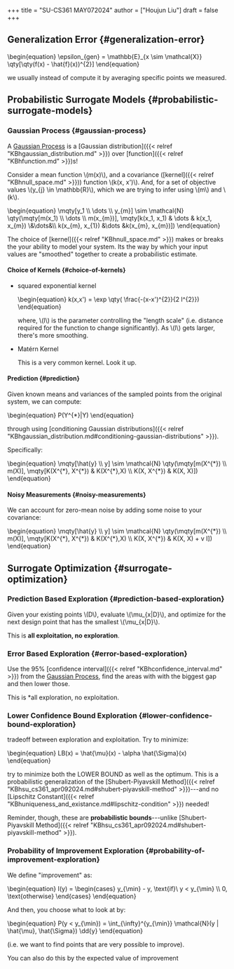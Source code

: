 +++
title = "SU-CS361 MAY072024"
author = ["Houjun Liu"]
draft = false
+++

## Generalization Error {#generalization-error}

\begin{equation}
\epsilon\_{gen} = \mathbb{E}\_{x \sim \mathcal{X}} \qty[\qty(f(x) - \hat{f}(x))^{2}]
\end{equation}

we usually instead of compute it by averaging specific points we measured.


## Probabilistic Surrogate Models {#probabilistic-surrogate-models}


### Gaussian Process {#gaussian-process}

A [Gaussian Process](#gaussian-process) is a [Gaussian distribution]({{< relref "KBhgaussian_distribution.md" >}}) over [function]({{< relref "KBhfunction.md" >}})s!

Consider a mean function \\(m(x)\\), and a covariance ([kernel]({{< relref "KBhnull_space.md" >}})) function \\(k(x, x')\\). And, for a set of objective values \\(y\_{j} \in \mathbb{R}\\), which we are trying to infer using \\(m\\) and \\(k\\).

\begin{equation}
\mqty[y\_1 \\\ \dots \\\ y\_{m}] \sim \mathcal{N} \qty(\mqty[m(x\_1) \\\ \dots \\\ m(x\_{m})], \mqty[k(x\_1, x\_1) & \dots & k(x\_1, x\_{m}) \\\&\dots&\\\ k(x\_{m}, x\_{1}) &\dots &k(x\_{m}, x\_{m})])
\end{equation}

The choice of [kernel]({{< relref "KBhnull_space.md" >}}) makes or breaks the your ability to model your system. Its the way by which your input values are "smoothed" together to create a probabilistic estimate.


#### Choice of Kernels {#choice-of-kernels}

<!--list-separator-->

-  squared exponential kernel

    \begin{equation}
    k(x,x') = \exp \qty( \frac{-(x-x')^{2}}{2 l^{2}})
    \end{equation}

    where, \\(l\\) is the parameter controlling the "length scale" (i.e. distance required for the function to change significantly). As \\(l\\) gets larger, there's more smoothing.

<!--list-separator-->

-  Matérn Kernel

    This is a very common kernel. Look it up.


#### Prediction {#prediction}

Given known means and variances of the sampled points from the original system, we can compute:

\begin{equation}
P(Y^{\*}|Y)
\end{equation}

through using [conditioning Gaussian distributions]({{< relref "KBhgaussian_distribution.md#conditioning-gaussian-distributions" >}}).

Specifically:

\begin{equation}
\mqty[\hat{y} \\\ y] \sim \mathcal{N} \qty(\mqty[m(X^{\*}) \\\ m(X)], \mqty[K(X^{\*}, X^{\*}) & K(X^{\*},X) \\\ K(X, X^{\*}) & K(X, X)])
\end{equation}


#### Noisy Measurements {#noisy-measurements}

We can account for zero-mean noise by adding some noise to your covariance:

\begin{equation}
\mqty[\hat{y} \\\ y] \sim \mathcal{N} \qty(\mqty[m(X^{\*}) \\\ m(X)], \mqty[K(X^{\*}, X^{\*}) & K(X^{\*},X) \\\ K(X, X^{\*}) & K(X, X) + v I])
\end{equation}


## Surrogate Optimization {#surrogate-optimization}


### Prediction Based Exploration {#prediction-based-exploration}

Given your existing points \\(D\\), evaluate \\(\mu\_{x|D}\\), and optimize for the next design point that has the smallest \\(\mu\_{x|D}\\).

This is **all exploitation, no exploration**.


### Error Based Exploration {#error-based-exploration}

Use the 95% [confidence interval]({{< relref "KBhconfidence_interval.md" >}}) from the [Gaussian Process](#gaussian-process), find the areas with with the biggest gap and then lower those.

This is \*all exploration, no exploitation.


### Lower Confidence Bound Exploration {#lower-confidence-bound-exploration}

tradeoff between exploration and exploitation. Try to minimize:

\begin{equation}
LB(x) = \hat{\mu}(x) - \alpha \hat{\Sigma}(x)
\end{equation}

try to minimize both the LOWER BOUND as well as the optimum. This is a probabilistic generalization of the [Shubert-Piyavskill Method]({{< relref "KBhsu_cs361_apr092024.md#shubert-piyavskill-method" >}})---and no [Lipschitz Constant]({{< relref "KBhuniqueness_and_existance.md#lipschitz-condition" >}}) needed!

Reminder, though, these are **probabilistic bounds**---unlike [Shubert-Piyavskill Method]({{< relref "KBhsu_cs361_apr092024.md#shubert-piyavskill-method" >}}).


### Probability of Improvement Exploration {#probability-of-improvement-exploration}

We define "improvement" as:

\begin{equation}
I(y) = \begin{cases}
y\_{\min} - y, \text{if}\ y < y\_{\min} \\\\
0, \text{otherwise}
\end{cases}
\end{equation}

And then, you choose what to look at by:

\begin{equation}
P(y < y\_{\min}) = \int\_{\infty}^{y\_{\min}} \mathcal{N}(y | \hat{\mu}, \hat{\Sigma}) \dd{y}
\end{equation}

(i.e. we want to find points that are very possible to improve).

You can also do this by the expected value of improvement
